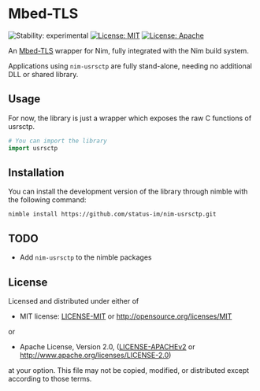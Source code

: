 # Mbed-TLS

![Stability: experimental](https://img.shields.io/badge/stability-experimental-orange.svg)
[![License: MIT](https://img.shields.io/badge/License-MIT-blue.svg)](https://opensource.org/licenses/MIT)
[![License: Apache](https://img.shields.io/badge/License-Apache%202.0-blue.svg)](https://opensource.org/licenses/Apache-2.0)

An [Mbed-TLS](https://github.com/Mbed-TLS/mbedtls/) wrapper for Nim, fully integrated with the Nim build system.

Applications using `nim-usrsctp` are fully stand-alone, needing no additional DLL or shared library.

## Usage

For now, the library is just a wrapper which exposes the raw C functions of usrsctp.

```nim
# You can import the library
import usrsctp
```

## Installation

You can install the development version of the library through nimble with the following command:

```
nimble install https://github.com/status-im/nim-usrsctp.git
```

## TODO

* Add `nim-usrsctp` to the nimble packages

## License

Licensed and distributed under either of

* MIT license: [LICENSE-MIT](LICENSE-MIT) or http://opensource.org/licenses/MIT

or

* Apache License, Version 2.0, ([LICENSE-APACHEv2](LICENSE-APACHEv2) or http://www.apache.org/licenses/LICENSE-2.0)

at your option. This file may not be copied, modified, or distributed except according to those terms.
